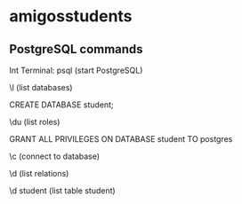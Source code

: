 # amigosstudents

## PostgreSQL commands

Int Terminal:
psql (start PostgreSQL)

\l (list databases)

CREATE DATABASE student;

\du (list roles)

GRANT ALL PRIVILEGES ON DATABASE student TO postgres

\c (connect to database)

\d (list relations)

\d student (list table student)